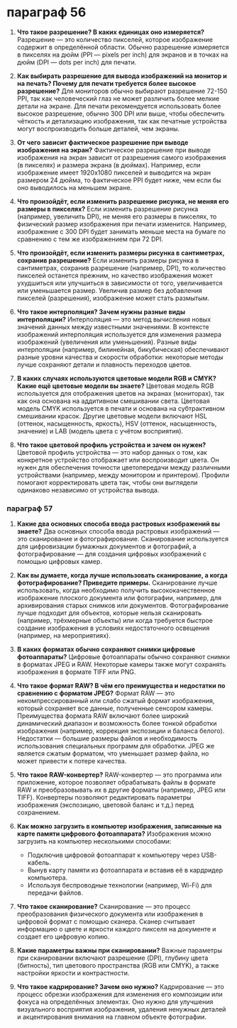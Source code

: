 # параграф 56 
1. **Что такое разрешение? В каких единицах оно измеряется?**
   Разрешение — это количество пикселей, которое изображение содержит в определённой области. Обычно разрешение измеряется в пикселях на дюйм (PPI — pixels per inch) для экранов и в точках на дюйм (DPI — dots per inch) для печати.

2. **Как выбирать разрешение для вывода изображений на монитор и на печать? Почему для печати требуется более высокое разрешение?**
   Для мониторов обычно выбирают разрешение 72-150 PPI, так как человеческий глаз не может различить более мелкие детали на экране. Для печати рекомендуется использовать более высокое разрешение, обычно 300 DPI или выше, чтобы обеспечить чёткость и детализацию изображения, так как печатные устройства могут воспроизводить больше деталей, чем экраны.

3. **От чего зависит фактическое разрешение при выводе изображения на экран?**
   Фактическое разрешение при выводе изображения на экран зависит от разрешения самого изображения (в пикселях) и размера экрана (в дюймах). Например, если изображение имеет 1920x1080 пикселей и выводится на экран размером 24 дюйма, то фактическое PPI будет ниже, чем если бы оно выводилось на меньшем экране.

4. **Что произойдёт, если изменить разрешение рисунка, не меняя его размеры в пикселях?**
   Если изменить разрешение рисунка (например, увеличить DPI), не меняя его размеры в пикселях, то физический размер изображения при печати изменится. Например, изображение с 300 DPI будет занимать меньше места на бумаге по сравнению с тем же изображением при 72 DPI.

5. **Что произойдёт, если изменить размеры рисунка в сантиметрах, сохранив разрешение?**
   Если изменить размеры рисунка в сантиметрах, сохранив разрешение (например, DPI), то количество пикселей останется прежним, но качество изображения может ухудшиться или улучшиться в зависимости от того, увеличивается или уменьшается размер. Увеличив размер без добавления пикселей (разрешения), изображение может стать размытым.

6. **Что такое интерполяция? Зачем нужны разные виды интерполяции?**
   Интерполяция — это метод вычисления новых значений данных между известными значениями. В контексте изображений интерполяция используется для изменения размера изображений (увеличения или уменьшения). Разные виды интерполяции (например, билинейная, бикубическая) обеспечивают разные уровни качества и скорости обработки: некоторые методы лучше сохраняют детали и плавность переходов цветов.

7. **В каких случаях используются цветовые модели RGB и CMYK? Какие ещё цветовые модели вы знаете?**
   Цветовая модель RGB используется для отображения цветов на экранах (мониторах), так как она основана на аддитивном смешивании света. Цветовая модель CMYK используется в печати и основана на субтрактивном смешивании красок. Другие цветовые модели включают HSL (оттенок, насыщенность, яркость), HSV (оттенок, насыщенность, значение) и LAB (модель цвета с учётом восприятия).

8. **Что такое цветовой профиль устройства и зачем он нужен?**
   Цветовой профиль устройства — это набор данных о том, как конкретное устройство отображает или воспроизводит цвета. Он нужен для обеспечения точности цветопередачи между различными устройствами (например, между монитором и принтером). Профили помогают корректировать цвета так, чтобы они выглядели одинаково независимо от устройства вывода.



### параграф 57 
1. **Какие два основных способа ввода растровых изображений вы знаете?**
   Два основных способа ввода растровых изображений — это сканирование и фотографирование. Сканирование используется для цифровизации бумажных документов и фотографий, а фотографирование — для создания цифровых изображений с помощью цифровых камер.

2. **Как вы думаете, когда лучше использовать сканирование, а когда фотографирование? Приведите примеры.**
   Сканирование лучше использовать, когда необходимо получить высококачественное изображение плоского документа или фотографии, например, для архивирования старых снимков или документов. Фотографирование лучше подходит для объектов, которые нельзя сканировать (например, трёхмерные объекты) или когда требуется быстрое создание изображения в условиях недостаточного освещения (например, на мероприятиях).

3. **В каких форматах обычно сохраняют снимки цифровые фотоаппараты?**
   Цифровые фотоаппараты обычно сохраняют снимки в форматах JPEG и RAW. Некоторые камеры также могут сохранять изображения в формате TIFF или PNG.

4. **Что такое формат RAW? В чём его преимущества и недостатки по сравнению с форматом JPEG?**
   Формат RAW — это некомпрессированный или слабо сжатый формат изображения, который сохраняет все данные, полученные сенсором камеры. Преимущества формата RAW включают более широкий динамический диапазон и возможность более тонкой обработки изображения (например, коррекция экспозиции и баланса белого). Недостатки — большие размеры файлов и необходимость использования специальных программ для обработки. JPEG же является сжатым форматом, что уменьшает размер файла, но может привести к потере качества.

5. **Что такое RAW-конвертер?**
   RAW-конвертер — это программа или приложение, которое позволяет обрабатывать файлы в формате RAW и преобразовывать их в другие форматы (например, JPEG или TIFF). Конвертеры позволяют редактировать параметры изображения (экспозицию, цветовой баланс и т.д.) перед сохранением.

6. **Как можно загрузить в компьютер изображения, записанные на карте памяти цифрового фотоаппарата?**
   Изображения можно загрузить на компьютер несколькими способами: 
   - Подключив цифровой фотоаппарат к компьютеру через USB-кабель.
   - Вынув карту памяти из фотоаппарата и вставив её в кардридер компьютера.
   - Используя беспроводные технологии (например, Wi-Fi) для передачи файлов.

7. **Что такое сканирование?**
   Сканирование — это процесс преобразования физического документа или изображения в цифровой формат с помощью сканера. Сканер считывает информацию о цвете и яркости каждого пикселя на документе и создает его цифровую копию.

8. **Какие параметры важны при сканировании?**
   Важные параметры при сканировании включают разрешение (DPI), глубину цвета (битность), тип цветового пространства (RGB или CMYK), а также настройки яркости и контрастности.

9. **Что такое кадрирование? Зачем оно нужно?**
   Кадрирование — это процесс обрезки изображения для изменения его композиции или фокуса на определённых элементах. Оно нужно для улучшения визуального восприятия изображения, удаления ненужных деталей и акцентирования внимания на главном объекте фотографии.
   
